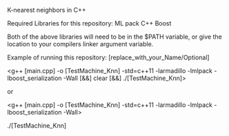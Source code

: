 K-nearest neighbors in C++ 

Required Libraries for this repository:
ML pack C++
Boost

Both of the above libraries will need to be in the $PATH variable, or give the location to your 
compilers linker argument variable. 

Example of running this repository: [replace_with_your_Name/Optional]

<g++ [main.cpp] -o [TestMachine_Knn] -std=c++11 -larmadillo -lmlpack -lboost_serialization -Wall [&&] clear [&&] ./[TestMachine_Knn]> 

or

<g++ [main.cpp] -o [TestMachine_Knn] -std=c++11 -larmadillo -lmlpack -lboost_serialization -Wall>  

./[TestMachine_Knn]
